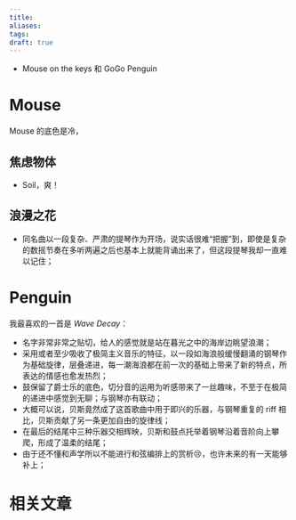 ```yaml
---
title: 
aliases: 
tags: 
draft: true
---
```


- Mouse on the keys 和 GoGo Penguin

# Mouse

Mouse 的底色是冷，

## 焦虑物体

- Soil，爽！

## 浪漫之花

- 同名曲以一段复杂、严肃的提琴作为开场，说实话很难“把握”到，即使是复杂的数摇节奏在多听两遍之后也基本上就能背诵出来了，但这段提琴我却一直难以记住；

# Penguin

我最喜欢的一首是 *Wave Decay*：

- 名字非常非常之贴切，给人的感觉就是站在暮光之中的海岸边眺望浪潮；
- 采用或者至少吸收了极简主义音乐的特征，以一段如海浪般缓慢翻涌的钢琴作为基础旋律，层叠递进，每一潮海浪都在前一次的基础上带来了新的特点，所表达的情感也愈发热烈；
- 鼓保留了爵士乐的底色，切分音的运用为听感带来了一丝趣味，不至于在极简的递进中感觉到无聊；与钢琴亦有联动；
- 大概可以说，贝斯竟然成了这首歌曲中用于即兴的乐器，与钢琴重复的 riff 相比，贝斯贡献了另一条更加自由的旋律线；
-  在最后的结尾中三种乐器交相辉映，贝斯和鼓点托举着钢琴沿着音阶向上攀爬，形成了温柔的结尾；
- 由于还不懂和声学所以不能进行和弦编排上的赏析😢，也许未来的有一天能够补上；

# 相关文章

